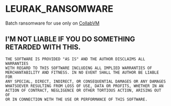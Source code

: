 # LEURAK_RANSOMWARE
Batch ransomware for use only on [CollabVM](http://computernewb.com/collab-vm/)

## I'M NOT LIABLE IF YOU DO SOMETHING RETARDED WITH THIS.
```
THE SOFTWARE IS PROVIDED "AS IS" AND THE AUTHOR DISCLAIMS ALL WARRANTIES
WITH REGARD TO THIS SOFTWARE INCLUDING ALL IMPLIED WARRANTIES OF 
MERCHANTABILITY AND FITNESS. IN NO EVENT SHALL THE AUTHOR BE LIABLE FOR
ANY SPECIAL, DIRECT, INDIRECT, OR CONSEQUENTIAL DAMAGES OR ANY DAMAGES     
WHATSOEVER RESULTING FROM LOSS OF USE, DATA OR PROFITS, WHETHER IN AN     
ACTION OF CONTRACT, NEGLIGENCE OR OTHER TORTIOUS ACTION, ARISING OUT OF     
OR IN CONNECTION WITH THE USE OR PERFORMANCE OF THIS SOFTWARE.
```
